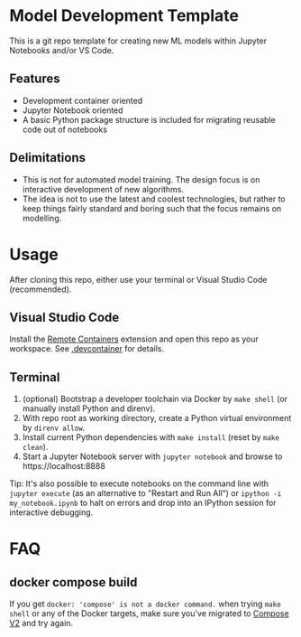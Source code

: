 # Model Development Template
This is a git repo template for creating new ML models within Jupyter Notebooks and/or VS Code.

## Features
- Development container oriented
- Jupyter Notebook oriented
- A basic Python package structure is included for migrating reusable code out of notebooks

## Delimitations
- This is not for automated model training. The design focus is on interactive development of new algorithms.
- The idea is not to use the latest and coolest technologies, but rather to keep things fairly standard and boring such that the focus remains on modelling.

# Usage
After cloning this repo, either use your terminal or Visual Studio Code (recommended).

## Visual Studio Code
Install the [Remote Containers](https://marketplace.visualstudio.com/items?itemName=ms-vscode-remote.remote-containers) extension and open this repo as your workspace. See [.devcontainer](.devcontainer) for details.

## Terminal
1. (optional) Bootstrap a developer toolchain via Docker by `make shell` (or manually install Python and direnv).
1. With repo root as working directory, create a Python virtual environment by `direnv allow`.
1. Install current Python dependencies with `make install` (reset by `make clean`).
1. Start a Jupyter Notebook server with `jupyter notebook` and browse to https://localhost:8888

Tip: It's also possible to execute notebooks on the command line with `jupyter execute` (as an alternative to "Restart and Run All") or `ipython -i my_notebook.ipynb` to halt on errors and drop into an IPython session for interactive debugging.

# FAQ
## docker compose build
If you get `docker: 'compose' is not a docker command.` when trying `make shell` or any of the Docker targets, make sure you've migrated to [Compose V2](https://docs.docker.com/compose/cli-command/#installing-compose-v2) and try again.
